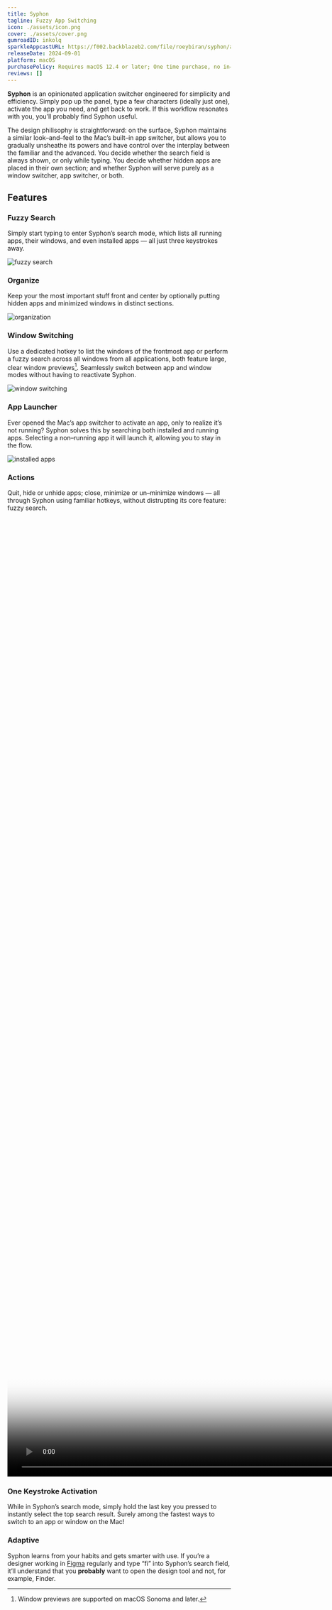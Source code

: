```yaml
---
title: Syphon
tagline: Fuzzy App Switching
icon: ./assets/icon.png
cover: ./assets/cover.png
gumroadID: inkolq
sparkleAppcastURL: https://f002.backblazeb2.com/file/roeybiran/syphon/appcast.xml
releaseDate: 2024-09-01
platform: macOS
purchasePolicy: Requires macOS 12.4 or later; One time purchase, no in–app purchases. Valid for 2 Macs.
reviews: []
---
```


**Syphon** is an opinionated application switcher engineered for simplicity and efficiency. Simply pop up the panel, type a few characters (ideally just one), activate the app you need, and get back to work. If this workflow resonates with you, you’ll probably find Syphon useful.

The design philisophy is straightforward: on the surface, Syphon maintains a similar look–and–feel to the Mac’s built–in app switcher, but allows you to gradually unsheathe its powers and have control over the interplay between the familiar and the advanced. You decide whether the search field is always shown, or only while typing. You decide whether hidden apps are placed in their own section; and whether Syphon will serve purely as a window switcher, app switcher, or both.

## Features

### Fuzzy Search

Simply start typing to enter Syphon’s search mode, which lists all running apps, their windows, and even installed apps — all just three keystrokes away.

![fuzzy search](./assets/fuzzy-search.png)

### Organize

Keep your the most important stuff front and center by optionally putting hidden apps and minimized windows in distinct sections.

![organization](./assets/organization.png)

### Window Switching

Use a dedicated hotkey to list the windows of the frontmost app or perform a fuzzy search across all windows from all applications, both feature large, clear window previews[^1]. Seamlessly switch between app and window modes without having to reactivate Syphon.

![window switching](./assets/window-switching.png)

### App Launcher

Ever opened the Mac’s app switcher to activate an app, only to realize it’s not running? Syphon solves this by searching both installed and running apps. Selecting a non–running app it will launch it, allowing you to stay in the flow.

![installed apps](./assets/installed-apps.png)

### Actions

Quit, hide or unhide apps; close, minimize or un–minimize windows — all through Syphon using familiar hotkeys, without distrupting its core feature: fuzzy search.

<video width="3456" height="2160" src="/syphon/videos/actions.mp4" poster="/syphon/videos/actions.jpg" autoplay loop muted playsinline ></video>

### One Keystroke Activation

While in Syphon’s search mode, simply hold the last key you pressed to instantly select the top search result. Surely among the fastest ways to switch to an app or window on the Mac!

### Adaptive

Syphon learns from your habits and gets smarter with use. If you’re a designer working in [Figma](https://figma.com) regularly and type “fi” into Syphon’s search field, it’ll understand that you **probably** want to open the design tool and not, for example, Finder.

[^1]: Window previews are supported on macOS Sonoma and later.
